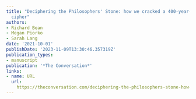 ```yaml
---
title: "Deciphering the Philosophers' Stone: how we cracked a 400-year-old alchemical
  cipher"
authors:
- Richard Bean
- Megan Piorko
- Sarah Lang
date: '2021-10-01'
publishDate: '2023-11-09T13:30:46.357319Z'
publication_types:
- manuscript
publication: '*The Conversation*'
links:
- name: URL
  url: 
    https://theconversation.com/deciphering-the-philosophers-stone-how-we-cracked-a-400-year-old-alchemical-cipher-167900
---
```

